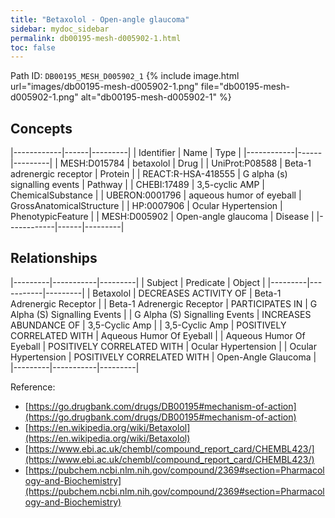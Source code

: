 ```yaml
---
title: "Betaxolol - Open-angle glaucoma"
sidebar: mydoc_sidebar
permalink: db00195-mesh-d005902-1.html
toc: false 
---
```



Path ID: `DB00195_MESH_D005902_1`
{% include image.html url="images/db00195-mesh-d005902-1.png" file="db00195-mesh-d005902-1.png" alt="db00195-mesh-d005902-1" %}

## Concepts

|------------|------|---------|
| Identifier | Name | Type    |
|------------|------|---------|
| MESH:D015784 | betaxolol | Drug |
| UniProt:P08588 | Beta-1 adrenergic receptor | Protein |
| REACT:R-HSA-418555 | G alpha (s) signalling events | Pathway |
| CHEBI:17489 | 3,5-cyclic AMP | ChemicalSubstance |
| UBERON:0001796 | aqueous humor of eyeball | GrossAnatomicalStructure |
| HP:0007906 | Ocular Hypertension | PhenotypicFeature |
| MESH:D005902 | Open-angle glaucoma | Disease |
|------------|------|---------|

## Relationships

|---------|-----------|---------|
| Subject | Predicate | Object  |
|---------|-----------|---------|
| Betaxolol | DECREASES ACTIVITY OF | Beta-1 Adrenergic Receptor |
| Beta-1 Adrenergic Receptor | PARTICIPATES IN | G Alpha (S) Signalling Events |
| G Alpha (S) Signalling Events | INCREASES ABUNDANCE OF | 3,5-Cyclic Amp |
| 3,5-Cyclic Amp | POSITIVELY CORRELATED WITH | Aqueous Humor Of Eyeball |
| Aqueous Humor Of Eyeball | POSITIVELY CORRELATED WITH | Ocular Hypertension |
| Ocular Hypertension | POSITIVELY CORRELATED WITH | Open-Angle Glaucoma |
|---------|-----------|---------|

Reference: 
  - [https://go.drugbank.com/drugs/DB00195#mechanism-of-action](https://go.drugbank.com/drugs/DB00195#mechanism-of-action)
  - [https://en.wikipedia.org/wiki/Betaxolol](https://en.wikipedia.org/wiki/Betaxolol)
  - [https://www.ebi.ac.uk/chembl/compound_report_card/CHEMBL423/](https://www.ebi.ac.uk/chembl/compound_report_card/CHEMBL423/)
  - [https://pubchem.ncbi.nlm.nih.gov/compound/2369#section=Pharmacology-and-Biochemistry](https://pubchem.ncbi.nlm.nih.gov/compound/2369#section=Pharmacology-and-Biochemistry)
